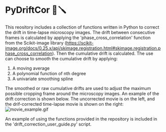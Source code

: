 # PyDriftCor 🔬🪛

This reository includes a collection of functions written in Python to correct the drift in time-lapse microscopy images.
The drift between consecutive frames is calculated by applying the 'phase_cross_correlation' function from the Scikit-image library (https://scikit-image.org/docs/0.25.x/api/skimage.registration.html#skimage.registration.phase_cross_correlation).
Then the cumulative drift is calculated. The use can choose to smooth the cumulative drift by applying:
1. A moving average
2. A polynomial function of nth degree
3. A univariate smoothing spline

The smoothed or raw cumulative drifts are used to adjust the maximum possible cropping frame around the microscopy images.
An example of the drift correction is shown below. The uncorrected movie is on the left, and the drif-corrected time-lapse movie is shown on the right:
![movie_example.gif](https://github.com/alexSysBio/image_drift_correction/blob/main/correction_example.gif)

An example of using the functions provided in the repository is included in the 'drift_correction_user_guide.py' script.
